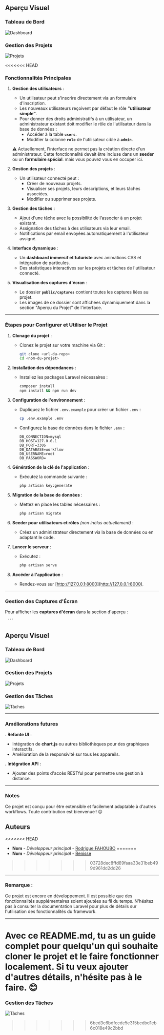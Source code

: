 ## Aperçu Visuel

### Tableau de Bord
![Dashboard](captures/capture1.png)

### Gestion des Projets
![Projets](captures/projects.png)

<<<<<<< HEAD
### Fonctionnalités Principales

1. **Gestion des utilisateurs** :
   - Un utilisateur peut s'inscrire directement via un formulaire d'inscription.
   - Les nouveaux utilisateurs reçoivent par défaut le rôle **"utilisateur simple"**.
   - Pour donner des droits administratifs à un utilisateur, un administrateur existant doit modifier le rôle de l'utilisateur dans la base de données :
     - Accéder à la table **`users`**.
     - Modifier la colonne **`role`** de l'utilisateur cible à **`admin`**.

   ⚠️ Actuellement, l'interface ne permet pas la création directe d'un administrateur. Cette fonctionnalité devait être incluse dans un **seeder** ou un **formulaire spécial**. mais vous pouvez vous en occuper ici.

2. **Gestion des projets** :
   - Un utilisateur connecté peut :
     - Créer de nouveaux projets.
     - Visualiser ses projets, leurs descriptions, et leurs tâches associées.
     - Modifier ou supprimer ses projets.

3. **Gestion des tâches** :
   - Ajout d'une tâche avec la possibilité de l'associer à un projet existant.
   - Assignation des tâches à des utilisateurs via leur email.
   - Notifications par email envoyées automatiquement à l'utilisateur assigné.

4. **Interface dynamique** :
   - Un **dashboard immersif et futuriste** avec animations CSS et intégration de particules.
   - Des statistiques interactives sur les projets et tâches de l'utilisateur connecté.

5. **Visualisation des captures d'écran** :
   - Le dossier **`public/captures`** contient toutes les captures liées au projet.
   - Les images de ce dossier sont affichées dynamiquement dans la section "Aperçu du Projet" de l'interface.

---

### Étapes pour Configurer et Utiliser le Projet

1. **Clonage du projet** :
   - Clonez le projet sur votre machine via Git :
     ```bash
     git clone <url-du-repo>
     cd <nom-du-projet>
     ```

2. **Installation des dépendances** :
   - Installez les packages Laravel nécessaires :
     ```bash
     composer install
     npm install && npm run dev
     ```

3. **Configuration de l'environnement** :
   - Dupliquez le fichier `.env.example` pour créer un fichier `.env` :
     ```bash
     cp .env.example .env
     ```
   - Configurez la base de données dans le fichier `.env` :
     ```env
     DB_CONNECTION=mysql
     DB_HOST=127.0.0.1
     DB_PORT=3306
     DB_DATABASE=workflow
     DB_USERNAME=root
     DB_PASSWORD=
     ```

4. **Génération de la clé de l'application** :
   - Exécutez la commande suivante :
     ```bash
     php artisan key:generate
     ```

5. **Migration de la base de données** :
   - Mettez en place les tables nécessaires :
     ```bash
     php artisan migrate
     ```

6. **Seeder pour utilisateurs et rôles** *(non inclus actuellement)* :
   - Créez un administrateur directement via la base de données ou en adaptant le code.

7. **Lancer le serveur** :
   - Exécutez :
     ```bash
     php artisan serve
     ```

8. **Accéder à l'application** :
   - Rendez-vous sur [http://127.0.0.1:8000](http://127.0.0.1:8000).

---

### Gestion des Captures d'Écran

Pour afficher les **captures d'écran** dans la section d'aperçu :


     ```
## Aperçu Visuel

### Tableau de Bord
![Dashboard](captures/capture1.png)

### Gestion des Projets
![Projets](captures/capture2.png)

### Gestion des Tâches
![Tâches](captures/capture4.png)


---

### Améliorations futures


. **Refonte UI** :
   - Intégration de **chart.js** ou autres bibliothèques pour des graphiques interactifs.
   - Amélioration de la responsivité sur tous les appareils.

. **Intégration API** :
   - Ajouter des points d'accès RESTful pour permettre une gestion à distance.

---

### Notes

Ce projet est conçu pour être extensible et facilement adaptable à d'autres workflows. Toute contribution est bienvenue ! 😊

## Auteurs

<<<<<<< HEAD
- **Nom** - *Développeur principal* - [Rodrigue FAHOUBO](https://github.com/rodrigue-Anonymous)
=======
- **Nom** - *Développeur principal* - [Benisse]()
>>>>>>> 03728dec8ffd89faaa33e31beb499d961dd2dd26

---

### Remarque :

Ce projet est encore en développement. Il est possible que des fonctionnalités supplémentaires soient ajoutées au fil du temps. N'hésitez pas à consulter la documentation Laravel pour plus de détails sur l'utilisation des fonctionnalités du framework.

---

Avec ce **README.md**, tu as un guide complet pour quelqu'un qui souhaite cloner le projet et le faire fonctionner localement. Si tu veux ajouter d'autres détails, n'hésite pas à le faire. 😊
=======
### Gestion des Tâches
![Tâches](captures/tasks.png)
>>>>>>> 6bed3c6bdfccde5e315bcdbd1eb6c018e49c2bbd
